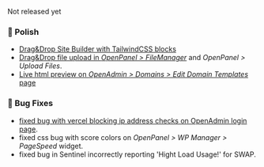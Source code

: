 Not released yet

### 💅 Polish
- [Drag&Drop Site Builder with TailwindCSS blocks](https://i.postimg.cc/3rwh6Kp8/2025-06-02-14-54.png)
- [Drag&Drop file upload in *OpenPanel > FileManager*](https://i.postimg.cc/RSDpS9yV/2025-06-02-14-49.png) and *OpenPanel > Upload Files*.
- [Live html preview on *OpenAdmin > Domains > Edit Domain Templates* page](https://i.postimg.cc/0j7nCVmX/25c1a2d63b4132.gif)


### 🐛 Bug Fixes
- [fixed bug with vercel blocking ip address checks on OpenAdmin login page](https://i.postimg.cc/hGLQtNLG/2025-06-02-17-29.png).
- fixed css bug with score colors on *OpenPanel > WP Manager > PageSpeed* widget.
- fixed bug in Sentinel incorrectly reporting 'Hight Load Usage!' for SWAP.
